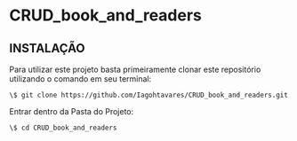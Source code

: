 # CRUD_book_and_readers

## INSTALAÇÃO

Para utilizar este projeto basta primeiramente clonar este repositório utilizando o comando em seu terminal:
```
\$ git clone https://github.com/Iagohtavares/CRUD_book_and_readers.git
```

Entrar dentro da Pasta do Projeto:
```
\$ cd CRUD_book_and_readers
```
